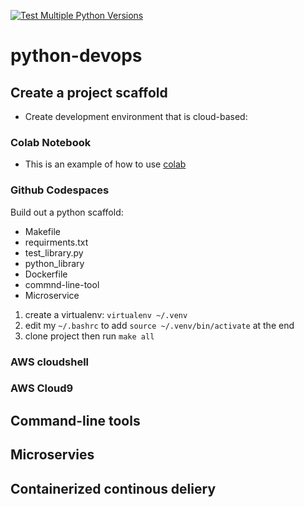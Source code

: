 [![Test Multiple Python Versions](https://github.com/kuldeepverma/python-devops/actions/workflows/main.yml/badge.svg)](https://github.com/kuldeepverma/python-devops/actions/workflows/main.yml)

# python-devops

## Create  a project scaffold

* Create development environment that is cloud-based: 

### Colab Notebook 

* This is an example of how to use [colab](https://github.com/kuldeepverma/python-devops/blob/main/getting_started_python.ipynb)
### Github Codespaces

Build out a python scaffold:

* Makefile
* requirments.txt
* test_library.py
* python_library
* Dockerfile
* commnd-line-tool
* Microservice

1. create a virtualenv: `virtualenv ~/.venv`
2. edit my `~/.bashrc` to add `source ~/.venv/bin/activate` at the end
3. clone project then run `make all`

### AWS cloudshell
### AWS Cloud9

## Command-line tools

## Microservies

## Containerized continous deliery
